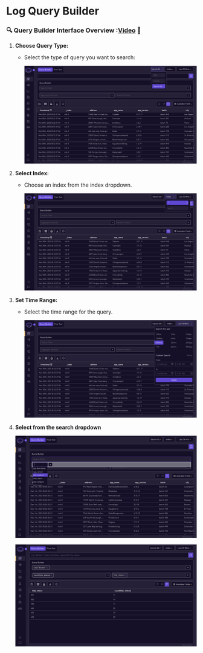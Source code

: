 # Log Query Builder

### 🔍 Query Builder Interface Overview :[Video](../static/img/query-builder-video.mp4) 👀

1.  **Choose Query Type:**

    - Select the type of query you want to search:
     
      ![Query Type](../static/img/query-type.png)

2. **Select Index:**
    - Choose an index from the index dropdown.

      ![Index](../static/img/index-query.png)

3. **Set Time Range:**
    - Select the time range for the query.

      ![Time Range](../static/img/time-query.png)

4. **Select from the search dropdown**

      ![Query Search](../static/img/qb-search.png)

      ![Query Builder Query](../static/img/query-qb.png)